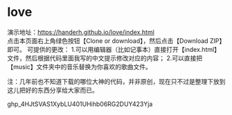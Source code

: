 # love

演示地址：https://handerh.github.io/love/index.html
<br/>
点击本页面右上角绿色按钮【Clone or download】，然后点击【Download ZIP】即可。
可提供的更改：
1.可以用编辑器（比如记事本）直接打开【index.html】文件，然后根据代码里面我写的中文提示修改对应的内容；
2.可以直接把【music】文件夹中的音乐替换为你喜欢的歌曲文件。

注：几年前也不知道下载的哪位大神的代码，并非原创，现在只不过是整理下放到这儿把好的东西分享给大家而已。

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